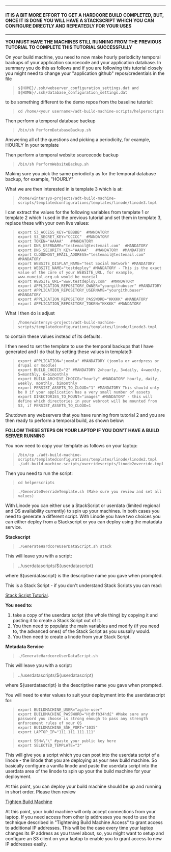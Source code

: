 ----------------------
#### IT IS A BIT MORE EFFORT TO GET A HARDCORE BUILD COMPLETED, BUT, ONCE IT IS DONE YOU WILL HAVE A STACKSCRIPT WHICH YOU CAN CONFIGURE DIRECTLY AND REPEATEDLY FOR YOUR USES
----------------------   

**YOU MUST HAVE THE MACHINES STILL RUNNING FROM THE PREVIOUS TUTORIAL TO COMPLETE THIS TUTORIAL SUCCESSFULLY**

On your build machine, you need to now make hourly periodicity temporal backups of your application sourcecode and your application database. In summary you do this as follows and if you are following this tutorial closely you might need to change your "application github" repos/credentials in the file

>     ${HOME}/.ssh/webserver_configuration_settings.dat and
>     ${HOME}/.ssh/database_configuration_settings.dat

to be something different to the demo repos from the baseline tutorial:

>     cd /home/<your username>/adt-build-machine-scripts/helperscripts

Then perform a temporal database backup
  
>     /bin/sh PerformDatabaseBackup.sh
 
Answering all of the questions and picking a periodicity, for example, HOURLY in your template
  
Then perform a temporal website sourcecode backup
  
>     /bin/sh PerformWebsiteBackup.sh
  
Making sure you pick the same periodicity as for the temporal database backup, for example, "HOURLY"
  
What we are then interested in is template 3 which is at:
  
>     /home/wintersys-projects/adt-build-machine-scripts/templatedconfigurations/templates/linode/linode3.tmpl
  
I can extract the values for the following variables from template 1 or template 2 which I used in the previous tutorial and set them in template 3, replace these with your own live values:

>     export S3_ACCESS_KEY="BBBBB"  #MANDATORY
>     export S3_SECRET_KEY="CCCCC"  #MANDATORY
>     export TOKEN="AAAAA"   #MANDATORY
>     export DNS_USERNAME="testemail@testemail.com"  #MANDATORY
>     export DNS_SECURITY_KEY="AAAAA"   #MANDATORY  #MANDATORY
>     export CLOUDHOST_EMAIL_ADDRESS="testemail@testemail.com" #MANDATORY
>     export WEBSITE_DISPLAY_NAME="Test Social Network" #MANDATORY
>     export WEBSITE_NAME="testdeploy" #MANDATORY - This is the exact value of the core of your WEBSITE_URL, for example, www.nuocial.org.uk would be nuocial
>     export WEBSITE_URL="www.testdeploy.com"  #MANDATORY
>     export APPLICATION_REPOSITORY_OWNER="yourgithubuser" #MANDATORY
>     export APPLICATION_REPOSITORY_USERNAME="yourgithubuser" #MANDATORY
>     export APPLICATION_REPOSITORY_PASSWORD="KKKKK" #MANDATORY
>     export APPLICATION_REPOSITORY_TOKEN="KKKKK" #MANDATORY
  
What I then do is adjust  

>     /home/wintersys-projects/adt-build-machine-scripts/templatedconfigurations/templates/linode/linode3.tmpl  
  
to contain these values instead of its defaults.
  
I then need to set the template to use the temporal backups that I have generated and I do that by setting these values in template3:
  
>     export APPLICATION="joomla" #MANDATORY (joomla or wordpress or drupal or moodle)
>     export BUILD_CHOICE="2" #MANDATORY 2=hourly, 3=daily, 4=weekly, 5=monthly, 6=bimonthly
>     export BUILD_ARCHIVE_CHOICE="hourly" #MANDATORY hourly, daily, weekly, monthly, bimonthly
>     export PERSIST_ASSETS_TO_CLOUD="1" #MANDATORY This should only be 0 if your application has a very small number of assets
>     export DIRECTORIES_TO_MOUNT="images" #MANDATORY - this will define which directories in your webroot will be mounted from S3, if PERSIST_ASSETS_TO_CLOUD=1
  
Shutdown any webservers that you have running from tutorial 2 and you are then ready to perform a temporal build, as shown below:
  
**FOLLOW THESE STEPS ON YOUR LAPTOP IF YOU DON'T HAVE A BUILD SERVER RUNNING**

You now need to copy your template as follows on your laptop:  

>     /bin/cp ./adt-build-machine-scripts/templatedconfigurations/templates/linode/linode2.tmpl ./adt-build-machine-scripts/overridescripts/linode2override.tmpl  

Then you need to run the script:

>     cd helperscripts

>     ./GenerateOverrideTemplate.sh (Make sure you review and set all values)

With Linode you can either use a StackScript or userdata (limited regional and OS availability currently) to spin up your machines. In both cases you need to generate a different script. With Linode you have two choices you can either deploy from a Stackscript or you can deploy using the matadata service. 

**Stackscript**

>     ./GenerateHardcoreUserDataScript.sh stack

This will leave you with a script:

>    ../userdatascripts/${userdatascript}   

where ${userdatascript} is the descriptive name you gave when prompted.  

This is a Stack Script - if you don't understand Stack Scripts you can read:  

[Stack Script Tutorial](https://www.linode.com/docs/guides/writing-scripts-for-use-with-linode-stackscripts-a-tutorial/).  

**You need to:**  

1. take a copy of the userdata script (the whole thing) by copying it and pasting it to create a Stack Script out of it. 
2. You then need to populate the main variables and modify (if you need to, the advanced ones) of the Stack Script as you ususally would. 
3. You then need to create a linode from your Stack Script.

**Metadata Service**

>     ./GenerateHardcoreUserDataScript.sh 

This will leave you with a script:

>    ../userdatascripts/${userdatascript}   

where ${userdatascript} is the descriptive name you gave when prompted.  

You will need to enter values to suit your deployment into the userdatascript for:

>     export BUILDMACHINE_USER="agile-user"
>     export BUILDMACHINE_PASSWORD="Hjdhfb34hd£" #Make sure any password you choose is strong enough to pass any strength enforcement rules of your OS
>     export BUILDMACHINE_SSH_PORT="1035"
>     export LAPTOP_IP="111.111.111.111"

>     export SSH=\"\" #paste your public key here
>     export SELECTED_TEMPLATE="3"

This will give you a script which you can post into the userdata script of a linode - the linode that you are deploying as your new build machine. So basically configure a vanilla linode and paste the userdata script into the userdata area of the linode to spin up your the build machine for your deployment.

At this point, you can deploy your build machine should be up and running in short order. Please then review 
  
[Tighten Build Machine](../../../doco/AgileToolkitDeployment/TightenBuildMachineAccess.md) 
 
At this point, your build machine will only accept connections from your laptop. If you need access from other ip addresses you need to use the technique described in "Tightening Build Machine Access" to grant access to additional IP addresses. This will be the case every time your laptop changes its IP address as you travel about, so, you might want to setup and configure an S3 client on your laptop to enable you to grant access to new IP addresses easily. 
